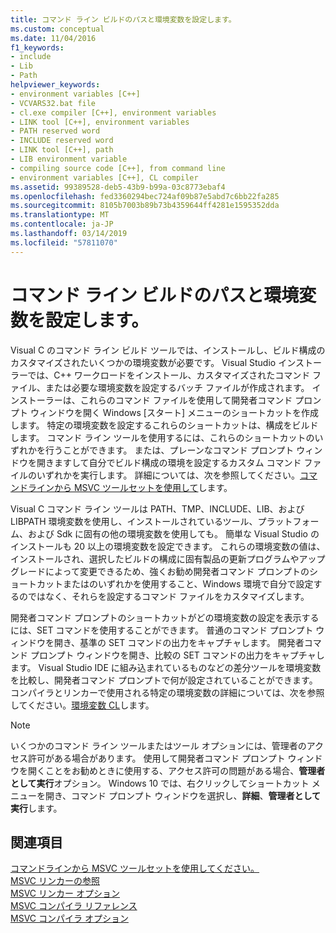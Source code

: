 ```yaml
---
title: コマンド ライン ビルドのパスと環境変数を設定します。
ms.custom: conceptual
ms.date: 11/04/2016
f1_keywords:
- include
- Lib
- Path
helpviewer_keywords:
- environment variables [C++]
- VCVARS32.bat file
- cl.exe compiler [C++], environment variables
- LINK tool [C++], environment variables
- PATH reserved word
- INCLUDE reserved word
- LINK tool [C++], path
- LIB environment variable
- compiling source code [C++], from command line
- environment variables [C++], CL compiler
ms.assetid: 99389528-deb5-43b9-b99a-03c8773ebaf4
ms.openlocfilehash: fed3360294bec724af09b87e5abd7c6bb22fa285
ms.sourcegitcommit: 8105b7003b89b73b4359644ff4281e1595352dda
ms.translationtype: MT
ms.contentlocale: ja-JP
ms.lasthandoff: 03/14/2019
ms.locfileid: "57811070"
---
```

# <a name="set-the-path-and-environment-variables-for-command-line-builds"></a>コマンド ライン ビルドのパスと環境変数を設定します。

Visual C のコマンド ライン ビルド ツールでは、インストールし、ビルド構成のカスタマイズされたいくつかの環境変数が必要です。 Visual Studio インストーラーでは、C++ ワークロードをインストール、カスタマイズされたコマンド ファイル、または必要な環境変数を設定するバッチ ファイルが作成されます。 インストーラーは、これらのコマンド ファイルを使用して開発者コマンド プロンプト ウィンドウを開く Windows [スタート] メニューのショートカットを作成します。 特定の環境変数を設定するこれらのショートカットは、構成をビルドします。 コマンド ライン ツールを使用するには、これらのショートカットのいずれかを行うことができます。 または、プレーンなコマンド プロンプト ウィンドウを開きますして自分でビルド構成の環境を設定するカスタム コマンド ファイルのいずれかを実行します。 詳細については、次を参照してください。[コマンドラインから MSVC ツールセットを使用して](building-on-the-command-line.md)します。

Visual C コマンド ライン ツールは PATH、TMP、INCLUDE、LIB、および LIBPATH 環境変数を使用し、インストールされているツール、プラットフォーム、および Sdk に固有の他の環境変数を使用しても。 簡単な Visual Studio のインストールも 20 以上の環境変数を設定できます。 これらの環境変数の値は、インストールされ、選択したビルドの構成に固有製品の更新プログラムやアップグレードによって変更できるため、強くお勧め開発者コマンド プロンプトのショートカットまたはのいずれかを使用すること、Windows 環境で自分で設定するのではなく、それらを設定するコマンド ファイルをカスタマイズします。

開発者コマンド プロンプトのショートカットがどの環境変数の設定を表示するには、SET コマンドを使用することができます。 普通のコマンド プロンプト ウィンドウを開き、基準の SET コマンドの出力をキャプチャします。 開発者コマンド プロンプト ウィンドウを開き、比較の SET コマンドの出力をキャプチャします。 Visual Studio IDE に組み込まれているものなどの差分ツールを環境変数を比較し、開発者コマンド プロンプトで何が設定されていることができます。 コンパイラとリンカーで使用される特定の環境変数の詳細については、次を参照してください。[環境変数 CL](reference/cl-environment-variables.md)します。

> [!NOTE]
>  いくつかのコマンド ライン ツールまたはツール オプションには、管理者のアクセス許可がある場合があります。 使用して開発者コマンド プロンプト ウィンドウを開くことをお勧めときに使用する、アクセス許可の問題がある場合、**管理者として実行**オプション。 Windows 10 では、右クリックしてショートカット メニューを開き、コマンド プロンプト ウィンドウを選択し、**詳細**、**管理者として実行**します。

## <a name="see-also"></a>関連項目

[コマンドラインから MSVC ツールセットを使用してください。](building-on-the-command-line.md)<br/>
[MSVC リンカーの参照](reference/linking.md)<br/>
[MSVC リンカー オプション](reference/linker-options.md)<br/>
[MSVC コンパイラ リファレンス](reference/compiling-a-c-cpp-program.md)<br/>
[MSVC コンパイラ オプション](reference/compiler-options.md)
